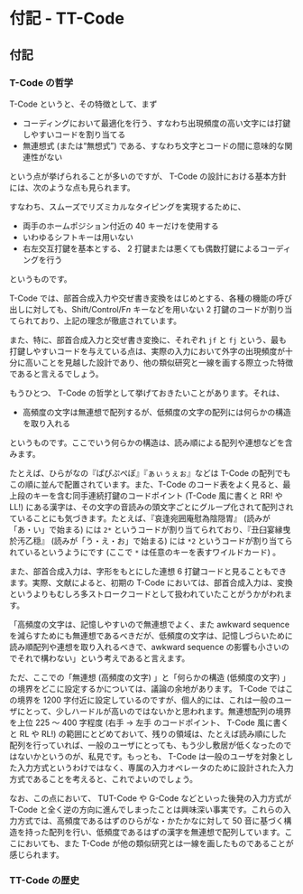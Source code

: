 # 付記 - TT-Code

## 付記

<!-- ### T-Code の非対称性 -->

### T-Code の哲学

T-Code というと、その特徴として、まず

- コーディングにおいて最適化を行う、すなわち出現頻度の高い文字には打鍵しやすいコードを割り当てる
- 無連想式 (または“無想式”) である、すなわち文字とコードの間に意味的な関連性がない

という点が挙げられることが多いのですが、 T-Code の設計における基本方針には、次のような点も見られます。

すなわち、スムーズでリズミカルなタイピングを実現するために、

- 両手のホームポジション付近の 40 キーだけを使用する
- いわゆるシフトキーは用いない
- 右左交互打鍵を基本とする、 2 打鍵または悪くても偶数打鍵によるコーディングを行う

というものです。

T-Code では、部首合成入力や交ぜ書き変換をはじめとする、各種の機能の呼び出しに対しても、Shift/Control/F*n* キーなどを用いない 2 打鍵のコードが割り当てられており、上記の理念が徹底されています。

また、特に、部首合成入力と交ぜ書き変換に、それぞれ `jf` と `fj` という、最も打鍵しやすいコードを与えている点は、実際の入力において外字の出現頻度が十分に高いことを見越した設計であり、他の類似研究と一線を画する際立った特徴であると言えるでしょう。

もうひとつ、 T-Code の哲学として挙げておきたいことがあります。それは、

- 高頻度の文字は無連想で配列するが、低頻度の文字の配列には何らかの構造を取り入れる

というものです。ここでいう何らかの構造は、読み順による配列や連想などを含みます。

たとえば、ひらがなの『ぱぴぷぺぽ』『ぁぃぅぇぉ』などは T-Code の配列でもこの順に並んで配置されています。また、T-Code のコード表をよく見ると、最上段のキーを含む同手連続打鍵のコードポイント (T-Code 風に書くと RR! や LL!) にある漢字は、その文字の音読みの頭文字ごとにグループ化されて配列されていることにも気づきます。たとえば、『哀逢宛囲庵慰為陰隠胃』 (読みが「あ・い」で始まる) には `2*` というコードが割り当てられており、『丑臼宴縁曳於汚乙穏』 (読みが「う・え・お」で始まる) には `*2` というコードが割り当てられているというようにです (ここで `*` は任意のキーを表すワイルドカード) 。

また、部首合成入力は、字形をもとにした連想 6 打鍵コードと見ることもできます。実際、文献によると、初期の T-Code においては、部首合成入力は、変換というよりもむしろ多ストロークコードとして扱われていたことがうかがわれます。

「高頻度の文字は、記憶しやすいので無連想でよく、また awkward sequence を減らすためにも無連想であるべきだが、低頻度の文字は、記憶しづらいために読み順配列や連想を取り入れるべきで、awkward sequence の影響も小さいのでそれで構わない」という考えであると言えます。

ただ、ここでの「無連想 (高頻度の文字) 」と「何らかの構造 (低頻度の文字) 」の境界をどこに設定するかについては、議論の余地があります。 T-Code ではこの境界を 1200 字付近に設定しているのですが、個人的には、これは一般のユーザにとって、少しハードルが高いのではないかと思われます。無連想配列の境界を上位 225 〜 400 字程度 (右手 → 左手 のコードポイント、 T-Code 風に書くと RL や RL!) の範囲にとどめておいて、残りの領域は、たとえば読み順にした配列を行っていれば、一般のユーザにとっても、もう少し敷居が低くなったのではないかというのが、私見です。もっとも、 T-Code は一般のユーザを対象とした入力方式というわけではなく、専属の入力オペレータのために設計された入力方式であることを考えると、これでよいのでしょう。

なお、この点において、 TUT-Code や G-Code などといった後発の入力方式が T-Code と全く逆の方向に進んでしまったことは興味深い事実です。これらの入力方式では、高頻度であるはずのひらがな・かたかなに対して 50 音に基づく構造を持った配列を行い、低頻度であるはずの漢字を無連想で配列しています。ここにおいても、また T-Code が他の類似研究とは一線を画したものであることが感じられます。

### TT-Code の歴史
